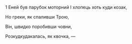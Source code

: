 1 Еней був парубок моторний
І хлопець хоть куди козак,


Но греки, як спаливши Трою,





Він, швидко поробивши човни,




Розкудкудакалась, як квочка, —







